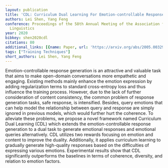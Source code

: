 ```yaml
---
layout: publication
title: 'CDL: Curriculum Dual Learning For Emotion-controllable Response Generation'
authors: Lei Shen, Yang Feng
conference: Proceedings of the 58th Annual Meeting of the Association for Computational
  Linguistics
year: 2020
bibkey: shen2020cdl
citations: 80
additional_links: [{name: Paper, url: 'https://arxiv.org/abs/2005.00329'}]
tags: ["Training Techniques"]
short_authors: Lei Shen, Yang Feng
---
```

Emotion-controllable response generation is an attractive and valuable task
that aims to make open-domain conversations more empathetic and engaging.
Existing methods mainly enhance the emotion expression by adding regularization
terms to standard cross-entropy loss and thus influence the training process.
However, due to the lack of further consideration of content consistency, the
common problem of response generation tasks, safe response, is intensified.
Besides, query emotions that can help model the relationship between query and
response are simply ignored in previous models, which would further hurt the
coherence. To alleviate these problems, we propose a novel framework named
Curriculum Dual Learning (CDL) which extends the emotion-controllable response
generation to a dual task to generate emotional responses and emotional queries
alternatively. CDL utilizes two rewards focusing on emotion and content to
improve the duality. Additionally, it applies curriculum learning to gradually
generate high-quality responses based on the difficulties of expressing various
emotions. Experimental results show that CDL significantly outperforms the
baselines in terms of coherence, diversity, and relation to emotion factors.